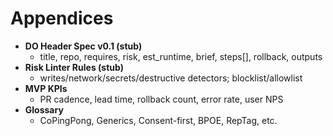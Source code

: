 ﻿# Appendices

- **DO Header Spec v0.1 (stub)**
  - title, repo, requires, risk, est_runtime, brief, steps[], rollback, outputs
- **Risk Linter Rules (stub)**
  - writes/network/secrets/destructive detectors; blocklist/allowlist
- **MVP KPIs**
  - PR cadence, lead time, rollback count, error rate, user NPS
- **Glossary**
  - CoPingPong, Generics, Consent-first, BPOE, RepTag, etc.
